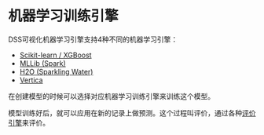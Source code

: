 # 机器学习训练引擎

DSS可视化机器学习引擎支持4种不同的机器学习引擎：

- [Scikit-learn / XGBoost](https://doc.dataiku.com/dss/latest/machine_learning/scikitlearn.html)
- [MLLib (Spark)](https://doc.dataiku.com/dss/latest/machine_learning/mllib.html)
- [H2O (Sparkling Water)](https://doc.dataiku.com/dss/latest/machine_learning/sparkling_water.html)
- [Vertica](https://doc.dataiku.com/dss/latest/machine_learning/vertica.html)

在创建模型的时候可以选择对应机器学习训练引擎来训练这个模型。

模型训练好后，就可以应用在新的记录上做预测。这个过程叫评价，通过各种[评价引擎](scoring-engines)来评价。